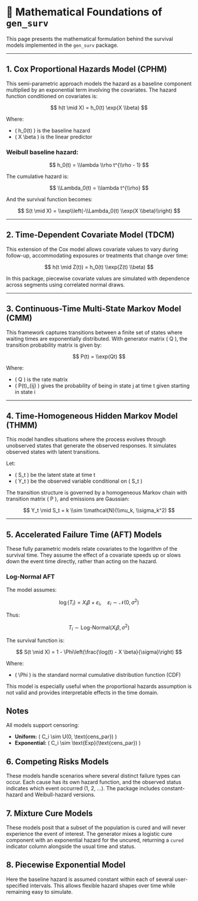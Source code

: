 # 📘 Mathematical Foundations of `gen_surv`

This page presents the mathematical formulation behind the survival models implemented in the `gen_surv` package.

---

## 1. Cox Proportional Hazards Model (CPHM)

This semi-parametric approach models the hazard as a baseline component
multiplied by an exponential term involving the covariates. The hazard
function conditioned on covariates is:

$$
h(t \mid X) = h_0(t) \exp(X \\beta)
$$

Where:

- \( h_0(t) \) is the baseline hazard
- \( X \\beta \) is the linear predictor

### Weibull baseline hazard:

$$
h_0(t) = \\lambda \\rho t^{\\rho - 1}
$$

The cumulative hazard is:

$$
\\Lambda_0(t) = \\lambda t^{\\rho}
$$

And the survival function becomes:

$$
S(t \mid X) = \\exp\\left(-\\Lambda_0(t) \\exp(X \\beta)\\right)
$$

---

## 2. Time-Dependent Covariate Model (TDCM)

This extension of the Cox model allows covariate values to vary during
follow-up, accommodating exposures or treatments that change over time:

$$
h(t \mid Z(t)) = h_0(t) \\exp(Z(t) \\beta)
$$

In this package, piecewise covariate values are simulated with dependence across segments using correlated normal draws.

---

## 3. Continuous-Time Multi-State Markov Model (CMM)

This framework captures transitions between a finite set of states where
waiting times are exponentially distributed. With generator matrix \( Q \), the transition probability matrix is given by:

$$
P(t) = \\exp(Qt)
$$

Where:

- \( Q \) is the rate matrix
- \( P(t)_{ij} \) gives the probability of being in state j at time t given starting in state i

---

## 4. Time-Homogeneous Hidden Markov Model (THMM)

This model handles situations where the process evolves through unobserved
states that generate the observed responses. It simulates observed states with
latent transitions.

Let:

- \( S_t \) be the latent state at time t
- \( Y_t \) be the observed variable conditional on \( S_t \)

The transition structure is governed by a homogeneous Markov chain with transition matrix \( P \), and emissions are Gaussian:

$$
Y_t \mid S_t = k \\sim \\mathcal{N}(\\mu_k, \\sigma_k^2)
$$

---


## 5. Accelerated Failure Time (AFT) Models

These fully parametric models relate covariates to the logarithm of the
survival time. They assume the effect of a covariate speeds up or slows down the
event time directly, rather than acting on the hazard.

### Log-Normal AFT

The model assumes:

$$
\log(T_i) = X_i \beta + \varepsilon_i, \quad \varepsilon_i \sim \mathcal{N}(0, \sigma^2)
$$

Thus:

$$
T_i \sim \text{Log-Normal}(X_i \beta, \sigma^2)
$$

The survival function is:

$$
S(t \mid X) = 1 - \Phi\left(\frac{\log(t) - X \beta}{\sigma}\right)
$$

Where:

- \( \Phi \) is the standard normal cumulative distribution function (CDF)

This model is especially useful when the proportional hazards assumption is not valid and provides interpretable effects in the time domain.

## Notes

All models support censoring:

- **Uniform:** \( C_i \sim U(0, \text{cens\_par}) \)
- **Exponential:** \( C_i \sim \text{Exp}(\text{cens\_par}) \)

## 6. Competing Risks Models

These models handle scenarios where several distinct failure types can occur.
Each cause has its own hazard function, and the observed status indicates which
event occurred (1, 2, ...). The package includes constant-hazard and
Weibull-hazard versions.

## 7. Mixture Cure Models

These models posit that a subset of the population is cured and will never
experience the event of interest. The generator mixes a logistic cure component
with an exponential hazard for the uncured, returning a ``cured`` indicator
column alongside the usual time and status.

## 8. Piecewise Exponential Model

Here the baseline hazard is assumed constant within each of several
user-specified intervals. This allows flexible hazard shapes over time while
remaining easy to simulate.
